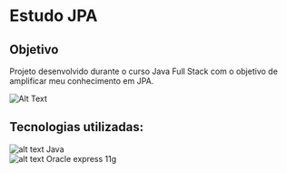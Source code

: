 # Estudo JPA
## Objetivo

Projeto desenvolvido durante o curso Java Full Stack com o objetivo de amplificar meu conhecimento em JPA.

![Alt Text](https://i.imgur.com/8bMcoSN.gif)

## Tecnologias utilizadas:
![alt text][Imgur-java] Java</br>
![alt text][Imgur-oracle-db-16px] Oracle express 11g

[Imgur-java]: https://i.imgur.com/fNNKFhO.png "Java icon"
[Imgur-oracle-db-16px]: https://i.imgur.com/ayIpO9u.png "Db icon"
